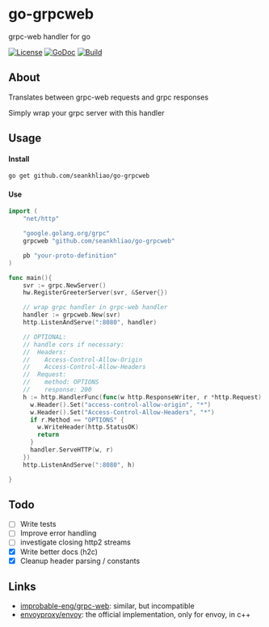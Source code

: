 # go-grpcweb

grpc-web handler for go

[![License](https://img.shields.io/github/license/seankhliao/go-grpcweb.svg?style=for-the-badge&maxAge=31536000)](LICENSE)
[![GoDoc](https://img.shields.io/badge/godoc-reference-5272B4.svg?style=for-the-badge&maxAge=31536000)](https://godoc.org/github.com/seankhliao/go-grpcweb)
[![Build](https://badger.seankhliao.com/i/github_seankhliao_go-grpcweb)](https://badger.seankhliao.com/l/github_seankhliao_go-grpcweb)

## About

Translates between grpc-web requests and grpc responses

Simply wrap your grpc server with this handler

## Usage

#### Install

```sh
go get github.com/seankhliao/go-grpcweb
```

#### Use

```go
import (
    "net/http"

    "google.golang.org/grpc"
    grpcweb "github.com/seankhliao/go-grpcweb"

    pb "your-proto-definition"
)

func main(){
    svr := grpc.NewServer()
    hw.RegisterGreeterServer(svr, &Server{})

    // wrap grpc handler in grpc-web handler
    handler := grpcweb.New(svr)
    http.ListenAndServe(":8080", handler)

    // OPTIONAL:
    // handle cors if necessary:
    //  Headers:
    //    Access-Control-Allow-Origin
    //    Access-Control-Allow-Headers
    //  Request:
    //    method: OPTIONS
    //    response: 200
    h := http.HandlerFunc(func(w http.ResponseWriter, r *http.Request) {
      w.Header().Set("access-control-allow-origin", "*")
      w.Header().Set("Access-Control-Allow-Headers", "*")
      if r.Method == "OPTIONS" {
        w.WriteHeader(http.StatusOK)
        return
      }
      handler.ServeHTTP(w, r)
    })
    http.ListenAndServe(":8080", h)

}
```

## Todo

- [ ] Write tests
- [ ] Improve error handling
- [ ] investigate closing http2 streams
- [x] Write better docs (h2c)
- [x] Cleanup header parsing / constants

## Links

- [improbable-eng/grpc-web](https://github.com/improbable-eng/grpc-web/tree/master/go/grpcweb): similar, but incompatible
- [envoyproxy/envoy](https://github.com/envoyproxy/envoy/tree/master/source/extensions/filters/http/grpc_web): the official implementation, only for envoy, in c++
